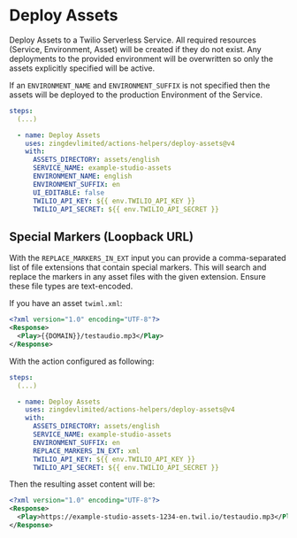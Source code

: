 # Deploy Assets

Deploy Assets to a Twilio Serverless Service. All required resources (Service, Environment, Asset) will be created if they do not exist. Any deployments to the provided environment will be overwritten so only the assets explicitly specified will be active.

If an `ENVIRONMENT_NAME` and `ENVIRONMENT_SUFFIX` is not specified then the assets will be deployed to the production Environment of the Service.

```yaml
steps:
  (...)

  - name: Deploy Assets
    uses: zingdevlimited/actions-helpers/deploy-assets@v4
    with:
      ASSETS_DIRECTORY: assets/english
      SERVICE_NAME: example-studio-assets
      ENVIRONMENT_NAME: english
      ENVIRONMENT_SUFFIX: en
      UI_EDITABLE: false
      TWILIO_API_KEY: ${{ env.TWILIO_API_KEY }}
      TWILIO_API_SECRET: ${{ env.TWILIO_API_SECRET }}
```

## Special Markers (Loopback URL)

With the `REPLACE_MARKERS_IN_EXT` input you can provide a comma-separated list of file extensions that contain special markers. This will search and replace the markers in any asset files with the given extension. Ensure these file types are text-encoded.

If you have an asset `twiml.xml`:

```xml
<?xml version="1.0" encoding="UTF-8"?>
<Response>
  <Play>{{DOMAIN}}/testaudio.mp3</Play>
</Response>
```

With the action configured as following:

```yaml
steps:
  (...)

  - name: Deploy Assets
    uses: zingdevlimited/actions-helpers/deploy-assets@v4
    with:
      ASSETS_DIRECTORY: assets/english
      SERVICE_NAME: example-studio-assets
      ENVIRONMENT_SUFFIX: en
      REPLACE_MARKERS_IN_EXT: xml
      TWILIO_API_KEY: ${{ env.TWILIO_API_KEY }}
      TWILIO_API_SECRET: ${{ env.TWILIO_API_SECRET }}
```

Then the resulting asset content will be:

```xml
<?xml version="1.0" encoding="UTF-8"?>
<Response>
  <Play>https://example-studio-assets-1234-en.twil.io/testaudio.mp3</Play>
</Response>
```

